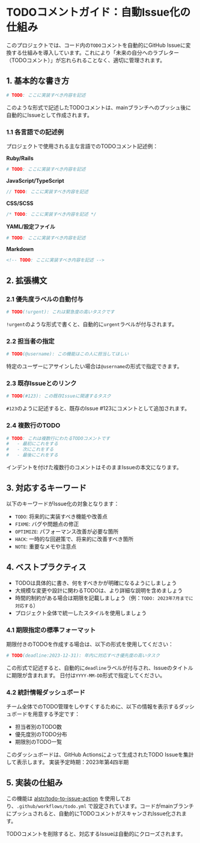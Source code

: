# TODOコメントガイド：自動Issue化の仕組み

このプロジェクトでは、コード内の`TODO`コメントを自動的にGitHub Issueに変換する仕組みを導入しています。これにより「未来の自分へのラブレター（TODOコメント）」が忘れられることなく、適切に管理されます。

## 1. 基本的な書き方

```ruby
# TODO: ここに実装すべき内容を記述
```

このような形式で記述したTODOコメントは、mainブランチへのプッシュ後に自動的にIssueとして作成されます。

### 1.1 各言語での記述例

プロジェクトで使用される主な言語でのTODOコメント記述例：

**Ruby/Rails**
```ruby
# TODO: ここに実装すべき内容を記述
```

**JavaScript/TypeScript**
```javascript
// TODO: ここに実装すべき内容を記述
```

**CSS/SCSS**
```css
/* TODO: ここに実装すべき内容を記述 */
```

**YAML/設定ファイル**
```yaml
# TODO: ここに実装すべき内容を記述
```

**Markdown**
```markdown
<!-- TODO: ここに実装すべき内容を記述 -->
```

## 2. 拡張構文

### 2.1 優先度ラベルの自動付与

```ruby
# TODO(!urgent): これは緊急度の高いタスクです
```

`!urgent`のような形式で書くと、自動的に`urgent`ラベルが付与されます。

### 2.2 担当者の指定

```ruby
# TODO(@username): この機能はこの人に担当してほしい
```

特定のユーザーにアサインしたい場合は`@username`の形式で指定できます。

### 2.3 既存Issueとのリンク

```ruby
# TODO(#123): この既存Issueに関連するタスク
```

`#123`のように記述すると、既存のIssue #123にコメントとして追加されます。

### 2.4 複数行のTODO

```ruby
# TODO: これは複数行にわたるTODOコメントです
#   - 最初にこれをする
#   - 次にこれをする
#   - 最後にこれをする
```

インデントを付けた複数行のコメントはそのままIssueの本文になります。

## 3. 対応するキーワード

以下のキーワードがIssue化の対象となります：

- `TODO`: 将来的に実装すべき機能や改善点
- `FIXME`: バグや問題点の修正
- `OPTIMIZE`: パフォーマンス改善が必要な箇所
- `HACK`: 一時的な回避策で、将来的に改善すべき箇所
- `NOTE`: 重要なメモや注意点

## 4. ベストプラクティス

- TODOは具体的に書き、何をすべきかが明確になるようにしましょう
- 大規模な変更や設計に関わるTODOは、より詳細な説明を含めましょう
- 時間的制約がある場合は期限を記載しましょう（例：`TODO: 2023年7月までに対応する`）
- プロジェクト全体で統一したスタイルを使用しましょう

### 4.1 期限指定の標準フォーマット

期限付きのTODOを作成する場合は、以下の形式を使用してください：

```ruby
# TODO(deadline:2023-12-31): 年内に対応すべき優先度の高いタスク
```

この形式で記述すると、自動的に`deadline`ラベルが付与され、Issueのタイトルに期限が含まれます。
日付は`YYYY-MM-DD`形式で指定してください。

### 4.2 統計情報ダッシュボード

チーム全体でのTODO管理をしやすくするために、以下の情報を表示するダッシュボードを用意する予定です：
- 担当者別のTODO数
- 優先度別のTODO分布
- 期限別のTODO一覧

このダッシュボードは、GitHub Actionsによって生成されたTODO Issueを集計して表示します。
実装予定時期：2023年第4四半期

## 5. 実装の仕組み

この機能は [alstr/todo-to-issue-action](https://github.com/alstr/todo-to-issue-action) を使用しており、`.github/workflows/todo.yml` で設定されています。コードがmainブランチにプッシュされると、自動的にTODOコメントがスキャンされIssue化されます。

TODOコメントを削除すると、対応するIssueは自動的にクローズされます。 